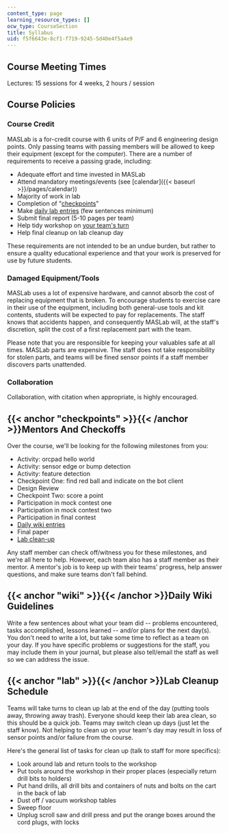 ```yaml
---
content_type: page
learning_resource_types: []
ocw_type: CourseSection
title: Syllabus
uid: f5f6643e-8cf1-f719-9245-5d40e4f5a4e9
---
```


Course Meeting Times
--------------------

Lectures: 15 sessions for 4 weeks, 2 hours / session

Course Policies
---------------

### Course Credit

MASLab is a for-credit course with 6 units of P/F and 6 engineering design points. Only passing teams with passing members will be allowed to keep their equipment (except for the computer). There are a number of requirements to receive a passing grade, including:

*   Adequate effort and time invested in MASLab
*   Attend mandatory meetings/events (see [calendar]({{< baseurl >}}/pages/calendar))
*   Majority of work in lab
*   Completion of "[checkpoints](#checkpoints)"
*   Make [daily lab entries](#wiki) (few sentences minimum)
*   Submit final report (5-10 pages per team)
*   Help tidy workshop on [your team's turn](#lab)
*   Help final cleanup on lab cleanup day

These requirements are not intended to be an undue burden, but rather to ensure a quality educational experience and that your work is preserved for use by future students.

### Damaged Equipment/Tools

MASLab uses a lot of expensive hardware, and cannot absorb the cost of replacing equipment that is broken. To encourage students to exercise care in their use of the equipment, including both general-use tools and kit contents, students will be expected to pay for replacements. The staff knows that accidents happen, and consequently MASLab will, at the staff's discretion, split the cost of a first replacement part with the team.

Please note that you are responsible for keeping your valuables safe at all times. MASLab parts are expensive. The staff does not take responsibility for stolen parts, and teams will be fined sensor points if a staff member discovers parts unattended.

### Collaboration

Collaboration, with citation when appropriate, is highly encouraged.

{{< anchor "checkpoints" >}}{{< /anchor >}}Mentors And Checkoffs
----------------------------------------------------------------

Over the course, we'll be looking for the following milestones from you:

*   Activity: orcpad hello world
*   Activity: sensor edge or bump detection
*   Activity: feature detection
*   Checkpoint One: find red ball and indicate on the bot client
*   Design Review
*   Checkpoint Two: score a point
*   Participation in mock contest one
*   Participation in mock contest two
*   Participation in final contest
*   [Daily wiki entries](#wiki)
*   Final paper
*   [Lab clean-up](#lab)

Any staff member can check off/witness you for these milestones, and we're all here to help. However, each team also has a staff member as their mentor. A mentor's job is to keep up with their teams' progress, help answer questions, and make sure teams don't fall behind.

{{< anchor "wiki" >}}{{< /anchor >}}Daily Wiki Guidelines
---------------------------------------------------------

Write a few sentences about what your team did -- problems encountered, tasks accomplished, lessons learned -- and/or plans for the next day(s). You don't need to write a lot, but take some time to reflect as a team on your day. If you have specific problems or suggestions for the staff, you may include them in your journal, but please also tell/email the staff as well so we can address the issue.

{{< anchor "lab" >}}{{< /anchor >}}Lab Cleanup Schedule
-------------------------------------------------------

Teams will take turns to clean up lab at the end of the day (putting tools away, throwing away trash). Everyone should keep their lab area clean, so this should be a quick job. Teams may switch clean up days (just let the staff know). Not helping to clean up on your team's day may result in loss of sensor points and/or failure from the course.

Here's the general list of tasks for clean up (talk to staff for more specifics):

*   Look around lab and return tools to the workshop
*   Put tools around the workshop in their proper places (especially return drill bits to holders)
*   Put hand drills, all drill bits and containers of nuts and bolts on the cart in the back of lab
*   Dust off / vacuum workshop tables
*   Sweep floor
*   Unplug scroll saw and drill press and put the orange boxes around the cord plugs, with locks